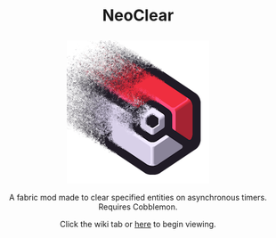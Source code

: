 # <p align="center">NeoClear</p>
<p align="center"><img src="NeoClear.png" /></p>
<p align="center">A fabric mod made to clear specified entities on asynchronous timers. Requires Cobblemon.</p>
<p align="center">Click the wiki tab or <a href="https://github.com/Neovitalism/NeoClear/wiki">here</a> to begin viewing.</p>
